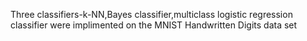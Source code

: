 Three classifiers-k-NN,Bayes classifier,multiclass logistic regression classifier were implimented on the MNIST Handwritten Digits data set 
